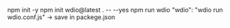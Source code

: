 npm init -y
npm init wdio@latest . -- --yes
npm run wdio
"wdio": "wdio run wdio.conf.js" -> save in packege.json